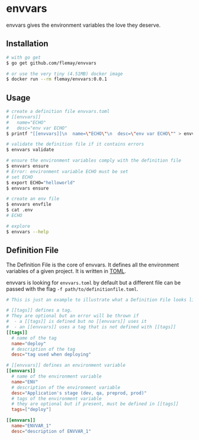 # envvars

envvars gives the environment variables the love they deserve.

## Installation

```bash
# with go get
$ go get github.com/flemay/envvars

# or use the very tiny (4.51MB) docker image
$ docker run --rm flemay/envvars:0.0.1
```

## Usage

```bash
# create a definition file envvars.toml
# [[envvars]]
#   name="ECHO"
#   desc="env var ECHO"
$ printf "[[envvars]]\n  name=\"ECHO\"\n  desc=\"env var ECHO\"" > envvars.toml

# validate the definition file if it contains errors
$ envvars validate

# ensure the environment variables comply with the definition file
$ envvars ensure
# Error: environment variable ECHO must be set
# set ECHO
$ export ECHO="helloworld"
$ envvars ensure

# create an env file
$ envvars envfile
$ cat .env
# ECHO

# explore
$ envvars --help
```

## Definition File

The Definition File is the core of envvars. It defines all the environment variables of a given project. It is written in [TOML](https://github.com/toml-lang/toml).

envvars is looking for `envvars.toml` by default but a different file can be passed with the flag `-f path/to/definitionfile.toml`.

```toml
# This is just an example to illustrate what a Definition File looks like

# [[tags]] defines a tag.
# They are optional but an error will be thrown if
#  - a [[tags]] is defined but no [[envvars]] uses it
#  - an [[envvars]] uses a tag that is not defined with [[tags]]
[[tags]]
  # name of the tag
  name="deploy"
  # description of the tag
  desc="tag used when deploying"

# [[envvars]] defines an environment variable
[[envvars]]
  # name of the environment variable
  name="ENV"
  # description of the environment variable
  desc="Application's stage (dev, qa, preprod, prod)"
  # tags of the environment variable
  # they are optional but if present, must be defined in [[tags]]
  tags=["deploy"]

[[envvars]]
  name="ENVVAR_1"
  desc="description of ENVVAR_1"
```